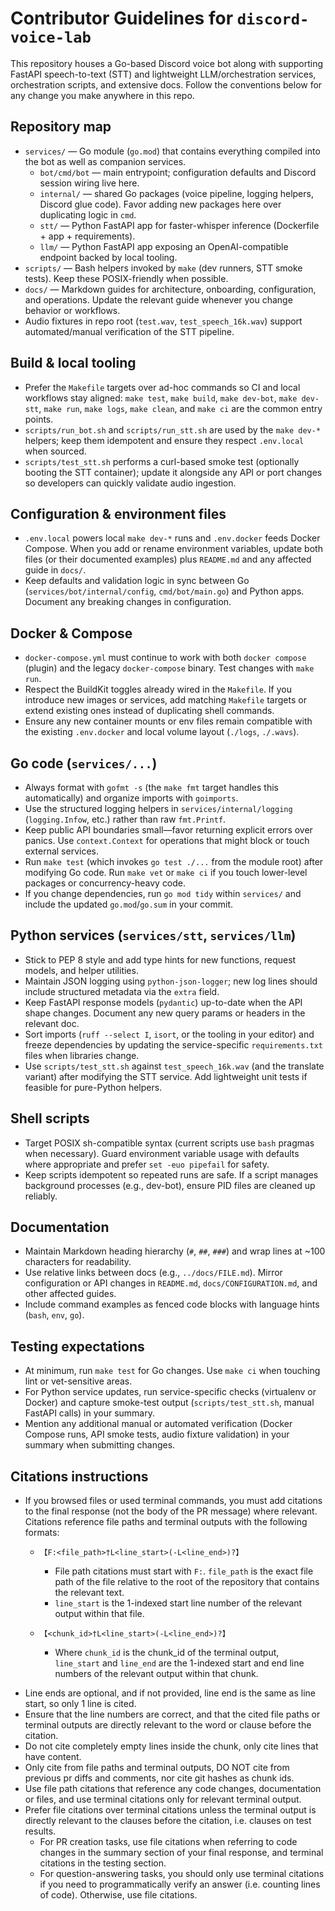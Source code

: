 # Contributor Guidelines for `discord-voice-lab`

This repository houses a Go-based Discord voice bot along with supporting FastAPI speech-to-text (STT) and lightweight LLM/orchestration services, orchestration scripts, and extensive docs. Follow the conventions below for any change you make anywhere in this repo.

## Repository map
- `services/` — Go module (`go.mod`) that contains everything compiled into the bot as well as companion services.
  - `bot/cmd/bot` — main entrypoint; configuration defaults and Discord session wiring live here.
  - `internal/` — shared Go packages (voice pipeline, logging helpers, Discord glue code). Favor adding new packages here over duplicating logic in `cmd`.
  - `stt/` — Python FastAPI app for faster-whisper inference (Dockerfile + app + requirements).
  - `llm/` — Python FastAPI app exposing an OpenAI-compatible endpoint backed by local tooling.
- `scripts/` — Bash helpers invoked by `make` (dev runners, STT smoke tests). Keep these POSIX-friendly when possible.
- `docs/` — Markdown guides for architecture, onboarding, configuration, and operations. Update the relevant guide whenever you change behavior or workflows.
- Audio fixtures in repo root (`test.wav`, `test_speech_16k.wav`) support automated/manual verification of the STT pipeline.

## Build & local tooling
- Prefer the `Makefile` targets over ad-hoc commands so CI and local workflows stay aligned: `make test`, `make build`, `make dev-bot`, `make dev-stt`, `make run`, `make logs`, `make clean`, and `make ci` are the common entry points.
- `scripts/run_bot.sh` and `scripts/run_stt.sh` are used by the `make dev-*` helpers; keep them idempotent and ensure they respect `.env.local` when sourced.
- `scripts/test_stt.sh` performs a curl-based smoke test (optionally booting the STT container); update it alongside any API or port changes so developers can quickly validate audio ingestion.

## Configuration & environment files
- `.env.local` powers local `make dev-*` runs and `.env.docker` feeds Docker Compose. When you add or rename environment variables, update both files (or their documented examples) plus `README.md` and any affected guide in `docs/`.
- Keep defaults and validation logic in sync between Go (`services/bot/internal/config`, `cmd/bot/main.go`) and Python apps. Document any breaking changes in configuration.

## Docker & Compose
- `docker-compose.yml` must continue to work with both `docker compose` (plugin) and the legacy `docker-compose` binary. Test changes with `make run`.
- Respect the BuildKit toggles already wired in the `Makefile`. If you introduce new images or services, add matching `Makefile` targets or extend existing ones instead of duplicating shell commands.
- Ensure any new container mounts or env files remain compatible with the existing `.env.docker` and local volume layout (`./logs`, `./.wavs`).

## Go code (`services/...`)
- Always format with `gofmt -s` (the `make fmt` target handles this automatically) and organize imports with `goimports`.
- Use the structured logging helpers in `services/internal/logging` (`logging.Infow`, etc.) rather than raw `fmt.Printf`.
- Keep public API boundaries small—favor returning explicit errors over panics. Use `context.Context` for operations that might block or touch external services.
- Run `make test` (which invokes `go test ./...` from the module root) after modifying Go code. Run `make vet` or `make ci` if you touch lower-level packages or concurrency-heavy code.
- If you change dependencies, run `go mod tidy` within `services/` and include the updated `go.mod`/`go.sum` in your commit.

## Python services (`services/stt`, `services/llm`)
- Stick to PEP 8 style and add type hints for new functions, request models, and helper utilities.
- Maintain JSON logging using `python-json-logger`; new log lines should include structured metadata via the `extra` field.
- Keep FastAPI response models (`pydantic`) up-to-date when the API shape changes. Document any new query params or headers in the relevant doc.
- Sort imports (`ruff --select I`, `isort`, or the tooling in your editor) and freeze dependencies by updating the service-specific `requirements.txt` files when libraries change.
- Use `scripts/test_stt.sh` against `test_speech_16k.wav` (and the translate variant) after modifying the STT service. Add lightweight unit tests if feasible for pure-Python helpers.

## Shell scripts
- Target POSIX sh-compatible syntax (current scripts use `bash` pragmas when necessary). Guard environment variable usage with defaults where appropriate and prefer `set -euo pipefail` for safety.
- Keep scripts idempotent so repeated runs are safe. If a script manages background processes (e.g., dev-bot), ensure PID files are cleaned up reliably.

## Documentation
- Maintain Markdown heading hierarchy (`#`, `##`, `###`) and wrap lines at ~100 characters for readability.
- Use relative links between docs (e.g., `../docs/FILE.md`). Mirror configuration or API changes in `README.md`, `docs/CONFIGURATION.md`, and other affected guides.
- Include command examples as fenced code blocks with language hints (`bash`, `env`, `go`).

## Testing expectations
- At minimum, run `make test` for Go changes. Use `make ci` when touching lint or vet-sensitive areas.
- For Python service updates, run service-specific checks (virtualenv or Docker) and capture smoke-test output (`scripts/test_stt.sh`, manual FastAPI calls) in your summary.
- Mention any additional manual or automated verification (Docker Compose runs, API smoke tests, audio fixture validation) in your summary when submitting changes.

## Citations instructions

* If you browsed files or used terminal commands, you must add citations to the final response (not the body of the PR message) where relevant. Citations reference file paths and terminal outputs with the following formats:

  - `【F:<file_path>†L<line_start>(-L<line_end>)?】`

    - File path citations must start with `F:`. `file_path` is the exact file path of the file relative to the root of the repository that contains the relevant text.
    - `line_start` is the 1-indexed start line number of the relevant output within that file.

  - `【<chunk_id>†L<line_start>(-L<line_end>)?】`

    - Where `chunk_id` is the chunk_id of the terminal output, `line_start` and `line_end` are the 1-indexed start and end line numbers of the relevant output within that chunk.

- Line ends are optional, and if not provided, line end is the same as line start, so only 1 line is cited.
- Ensure that the line numbers are correct, and that the cited file paths or terminal outputs are directly relevant to the word or clause before the citation.
- Do not cite completely empty lines inside the chunk, only cite lines that have content.
- Only cite from file paths and terminal outputs, DO NOT cite from previous pr diffs and comments, nor cite git hashes as chunk ids.
- Use file path citations that reference any code changes, documentation or files, and use terminal citations only for relevant terminal output.
- Prefer file citations over terminal citations unless the terminal output is directly relevant to the clauses before the citation, i.e. clauses on test results.
  - For PR creation tasks, use file citations when referring to code changes in the summary section of your final response, and terminal citations in the testing section.
  - For question-answering tasks, you should only use terminal citations if you need to programmatically verify an answer (i.e. counting lines of code). Otherwise, use file citations.